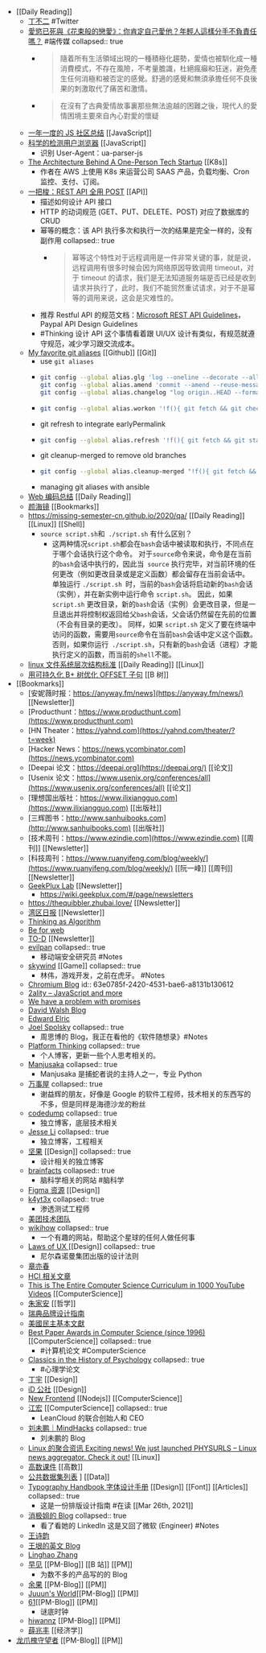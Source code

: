- [[Daily Reading]]
	- [丁不二](https://twitter.com/zhangyouruo) #Twitter
	- [愛慾已死與《花束般的戀愛》：你肯定自己愛他？年輕人這樣分手不負責任嗎？](https://theinitium.com/article/20220310-culture-flowers-movie-and-love/invite_token/vgsTCNDmsY/) #端传媒
	  collapsed:: true
		- > 隨着所有生活領域出現的一種積極化趨勢，愛情也被馴化成一種消費模式，不存在風險，不考量膽識，杜絕瘋癲和狂迷，避免產生任何消極和被否定的感覺。舒適的感覺和無須承擔任何不良後果的刺激取代了痛苦和激情。
		- > 在沒有了古典愛情故事裏那些無法逾越的困難之後，現代人的愛情困境主要來自內心對愛的懷疑
	- [一年一度的 JS 社区总结](https://2021.stateofjs.com/en-US/) [[JavaScript]]
	- [科学的检测用户浏览器](https://a-wing.top/browser/2021/08/22/user-agent) [[JavaScript]]
		- 识别 User-Agent：ua-parser-js
	- [The Architecture Behind A One-Person Tech Startup](https://anthonynsimon.com/blog/one-man-saas-architecture/) [[K8s]]
		- 作者在 AWS 上使用 K8s 来运营公司 SAAS 产品，负载均衡、Cron 监控、支付、订阅。
	- [一把梭：REST API 全用 POST](https://coolshell.cn/articles/22173.html) [[API]]
		- 描述如何设计 API 接口
		- HTTP 的动词规范 (GET、PUT、DELETE、POST) 对应了数据库的 CRUD
		- 幂等的概念：该 API 执行多次和执行一次的结果是完全一样的，没有副作用
		  collapsed:: true
			- > 幂等这个特性对于远程调用是一件非常关键的事，就是说，远程调用有很多时候会因为网络原因导致调用 timeout，对于 timeout 的请求，我们是无法知道服务端是否已经是收到请求并执行了，此时，我们不能贸然重试请求，对于不是幂等的调用来说，这会是灾难性的。
		- 推荐 Restful API 的规范文档：[Microsoft REST API Guidelines](https://github.com/microsoft/api-guidelines/blob/vNext/Guidelines.md)，Paypal API Design Guidelines
		- #Thinking 设计 API 这个事情看着跟 UI/UX 设计有类似，有规范就遵守规范，减少学习跟交流成本。
	- [My favorite git aliases](https://www.lazy-electron.com/2021/07/29/git-aliases.html) [[Github]] [[Git]]
		- use `git aliases`
		- ```bash
		  git config --global alias.glg 'log --oneline --decorate --all --graph'
		  git config --global alias.amend 'commit --amend --reuse-message=HEAD'
		  git config --global alias.changelog "log origin..HEAD --format='* %s%n%w(,4,4)%+b'"
		  ```
		- ```bash
		  git config --global alias.workon '!f(){ git fetch && git checkout -b "$1" $(git symbolic-ref refs/remotes/origin/HEAD | sed "s@^refs/remotes/@@"); };f'
		  ```
		- git refresh to integrate earlyPermalink
		- ```bash
		  git config --global alias.refresh '!f(){ git fetch && git stash && git rebase $(git symbolic-ref refs/remotes/origin/HEAD | sed "s@^refs/remotes/@@") && git stash pop; };f'
		  ```
		- git cleanup-merged to remove old branches
		- ```bash
		  git config --global alias.cleanup-merged "!f(){ git fetch && git branch --merged | grep -v '* ' | xargs git branch --delete; };f"
		  ```
		- managing git aliases with ansible
	- [Web 编码总结](https://yanhaijing.com/web/2014/12/20/web-charset/) [[Daily Reading]]
	- [颜海镜](https://yanhaijing.com) [[Bookmarks]]
	- https://missing-semester-cn.github.io/2020/qa/ [[Daily Reading]] [[Linux]] [[Shell]]
		- `source script.sh`和` ./script.sh` 有什么区别？
			- 这两种情况` script.sh `都会在`bash`会话中被读取和执行，不同点在于哪个会话执行这个命令。 对于` source `命令来说，命令是在当前的`bash`会话中执行的，因此当` source` 执行完毕，对当前环境的任何更改（例如更改目录或是定义函数）都会留存在当前会话中。 单独运行 `./script.sh `时，当前的`bash`会话将启动新的`bash`会话（实例），并在新实例中运行命令 `script.sh`。 因此，如果 `script.sh` 更改目录，新的`bash`会话（实例）会更改目录，但是一旦退出并将控制权返回给父`bash`会话，父会话仍然留在先前的位置（不会有目录的更改）。 同样，如果 `script.sh` 定义了要在终端中访问的函数，需要用` source `命令在当前`bash`会话中定义这个函数。否则，如果你运行` ./script.sh`，只有新的`bash`会话（进程）才能执行定义的函数，而当前的`shell`不能。
	- [linux 文件系统层次结构标准](https://zh.wikipedia.org/wiki/文件系统层次结构标准) [[Daily Reading]] [[Linux]]
	- [用可持久化 B+ 树优化 OFFSET 子句](https://blog.zhuangty.com/optimize-offset-with-persistent-bptree/) [[B 树]]
- [[Bookmarks]]
	- [安妮薇时报：https://anyway.fm/news](https://anyway.fm/news/) [[Newsletter]]
	- [Producthunt：https://www.producthunt.com](https://www.producthunt.com)
	- [HN Theater：https://yahnd.com](https://yahnd.com/theater/?t=week)
	- [Hacker News：https://news.ycombinator.com](https://news.ycombinator.com)
	- [Deepai 论文：https://deepai.org](https://deepai.org/) [[论文]]
	- [Usenix 论文：https://www.usenix.org/conferences/all](https://www.usenix.org/conferences/all) [[论文]]
	- [理想国出版社：https://www.ilixiangguo.com](https://www.ilixiangguo.com) [[出版社]]
	- [三辉图书：http://www.sanhuibooks.com](http://www.sanhuibooks.com)  [[出版社]]
	- [技术周刊：https://www.ezindie.com](https://www.ezindie.com) [[周刊]] [[Newsletter]]
	- [科技周刊：https://www.ruanyifeng.com/blog/weekly/](https://www.ruanyifeng.com/blog/weekly/) [[阮一峰]] [[周刊]] [[Newsletter]]
	- [GeekPlux Lab](https://geekplux.zhubai.love/) [[Newsletter]]
		- https://wiki.geekplux.com/#/page/newsletters
	- https://thequibbler.zhubai.love/ [[Newsletter]]
	- [湾区日报](https://wanqu.co/) [[Newsletter]]
	- [ Thinking as Algorithm ](http://ftvision.github.io)
	- [Be for web](http://beforweb.com)
	- [TO-D](https://2d2d.io/about/) [[Newsletter]]
	- [evilpan](https://evilpan.com/)
	  collapsed:: true
		- 移动端安全研究员 #Notes
	- [skywind](http://www.skywind.me/blog/)  [[Game]]
	  collapsed:: true
		- 林伟，游戏开发，之前在虎牙。 #Notes
	- [Chromium Blog](https://blog.chromium.org/)
	  id:: 63e0785f-2420-4531-bae6-a8131b130612
	- [2ality – JavaScript and more](https://2ality.com/)
	- [We have a problem with promises](https://pouchdb.com/2015/05/18/we-have-a-problem-with-promises.html)
	- [David Walsh Blog ](https://davidwalsh.name/)
	- [Edward Elric](https://edward40.com/)
	- [Joel Spolsky](https://www.joelonsoftware.com/)
	  collapsed:: true
		- 周思博的 Blog，我正在看他的《软件随想录》#Notes
	- [Platform Thinking](https://pt.plus/)
	  collapsed:: true
		- 个人博客，更新一些个人思考相关的。
	- [Manjusaka](https://manjusaka.itscoder.com/)
	  collapsed:: true
		- Manjusaka 是捕蛇者说的主持人之一，专业 Python
	- [万事屋](https://tcya.xyz/)
	  collapsed:: true
		- 谢益辉的朋友，好像是 Google 的软件工程师，技术相关的东西写的不多，但是同样是海德沙龙的粉丝
	- [codedump](https://www.codedump.info/)
	  collapsed:: true
		- 独立博客，底层技术相关
	- [Jesse Li](https://blog.jse.li/)
	  collapsed:: true
		- 独立博客，工程相关
	- [坚果](https://pandaqr.github.io/) [[Design]]
	  collapsed:: true
		- 设计相关的独立博客
	- [brainfacts](https://www.brainfacts.org/)
	  collapsed:: true
		- 脑科学相关的网站 #脑科学
	- [Figma 资源](https://figma.cool/) [[Design]]
	- [k4yt3x](https://k4yt3x.com/about/)
	  collapsed:: true
		- 渗透测试工程师
	- [美团技术团队](https://tech.meituan.com/)
	- [wikihow](https://zh.wikihow.com/%E9%A6%96%E9%A1%B5)
	  collapsed:: true
		- 一个有趣的网站，帮助这个星球的任何人做任何事
	- [Laws of UX ](https://lawsofux.com/) [[Design]]
	  collapsed:: true
		- 尼尔森诺曼集团出版的设计法则
	- [章亦春](https://blog.openresty.com.cn/cn/authors/%E7%AB%A0%E4%BA%A6%E6%98%A5/)
	- [HCI 相关文章](https://www.douban.com/group/topic/121060767/?dt_dapp=1)
	- [This is The Entire Computer Science Curriculum in 1000 YouTube Videos](https://laconicml.com/computer-science-curriculum-youtube-videos/) [[ComputerScience]]
	- [朱家安](https://intersection.tw/%E6%88%91%E6%BC%B8%E6%BC%B8%E4%B8%8D%E4%BF%A1%E4%BB%BB-ux-%E7%9A%84%E5%8E%9F%E5%9B%A0-c9ea15dd2ca7) [[哲学]]
	- [瑞典品牌设计指南](https://identity.sweden.se/en)
	- [美國民主基本文獻](https://web-archive-2017.ait.org.tw/infousa/zhtw/PUBS/BasicReadings/demo.htm)
	- [Best Paper Awards in Computer Science (since 1996)](https://jeffhuang.com/best_paper_awards/) [[ComputerScience]]
	  collapsed:: true
		- #计算机论文 #ComputerScience
	- [Classics in the History of Psychology](http://psychclassics.yorku.ca/topic.htm#cognition)
	  collapsed:: true
		- #心理学论文
	- [丁宇](https://dingyu.me/blog/) [[Design]]
	- [iD 公社](http://www.hi-id.com/) [[Design]]
	- [New Frontend](https://nextfe.com/) [[Nodejs]] [[ComputerScience]]
	- [江宏](https://1byte.io/) [[ComputerScience]]
	  collapsed:: true
		- LeanCloud 的联合创始人和 CEO
	- [刘未鹏｜MindHacks](http://mindhacks.cn/)
	  collapsed:: true
		- 刘未鹏的 Blog
	- [Linux 的聚合资讯 Exciting news! We just launched PHYSURLS – Linux news aggregator. Check it out!](https://devurls.com/) [[Linux]]
	- [高数课件](http://www.drhuang.com/chinese/science/mathematics/ppt/) [[高数]]
	- [公共数据集列表](https://www.freecodecamp.org/news/https-medium-freecodecamp-org-best-free-open-data-sources-anyone-can-use-a65b514b0f2d/) ] [[Data]]
	- [Typography Handbook 字体设计手册](https://typographyhandbook.com/#introduction) [[Design]] [[Font]]  [[Articles]]
	  collapsed:: true
		- 这是一份排版设计指南 #在读 [[Mar 26th, 2021]]
	- [消极姐的 Blog](https://www.xiaoji-chen.com/)
	  collapsed:: true
		- 看了看她的 LinkedIn 这是又回了微软 (Engineer) #Notes
	- [王诗韵](http://richor.me/)
	- [王垠的英文 Blog](https://yinwang0.wordpress.com/2012/10/25/halting/)
	- [Linghao Zhang](https://linghao.io/posts)
	- [早见](https://hayami-blog.typlog.io/) [[PM-Blog]] [[B 站]] [[PM]]
		- 为数不多的产品写的的 Blog
	- [余果](https://yuguo.us/) [[PM-Blog]] [[PM]]
	- [Juuun's World](https://juuun.io/blog)[[PM-Blog]] [[PM]]
	- [61](https://61.life/)[[PM-Blog]] [[PM]]
		- 谜底时钟
	- [hiwannz](https://hiwannz.com/) [[PM-Blog]] [[PM]]
	- [薛兆丰](http://xuezhaofeng.com/) [[经济学]]
- [龙爪槐守望者](https://www.ftium4.com/) [[PM-Blog]] [[PM]]